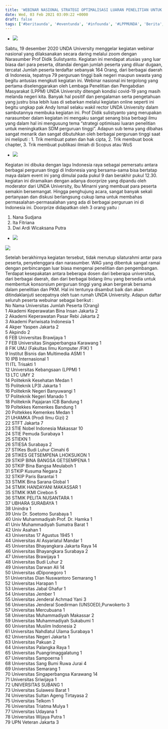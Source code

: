 ```yaml
---
title: 'WEBINAR NASIONAL STRATEGI OPTIMALISASI LUARAN PENELITIAN UNTUK MENINGKATKAN KUALITAS SDM PERGURUAN TINGGI'
date: Wed, 03 Feb 2021 03:09:22 +0000
draft: false
tags: ['#beritaunda', '#eventunda', '#infounda', '#LPPMUNDA', 'Berita', 'Event Unda University']
---
```


*   ![](https://unda.ac.id/2/wp-content/uploads/2021/02/WEB2-1024x1024.jpeg)
    

Sabtu, 19 desember 2020 UNDA University menggelar kegiatan webinar nasional yang dilaksanakan secara daring melalui zoom dengan Narasumber Prof Didik Sulistyanto. Kegiatan ini mendapat atusias yang luar biasa dari para peserta, ditandai dengan jumlah peserta yang diluar dugaan, tercatat Jumlah peserta terdaftar sebanyak 164 Orang, dari berbagai daerah di Indonesia, tepatnya 79 perguruan tinggi baik negeri maupun swasta yang begitu antusias mengkuti kegiatan ini. Webinar nasional ini tergolong yang pertama diselenggarakan oleh Lembaga Penelitian dan Pengabdian Masyarakat (LPPM) UNDA University ditengah kondisi covid-19 yang masih melanda negeri kita. Banyak hal positif dan pengalaman serta pengetahuan yang justru bisa lebih luas di sebarkan melalui kegiatan online seperti ini begitu ungkap pak Andy Ismail selaku wakil rector UNDA University dalam sambutannya membuka kegiatan ini. Prof Didik sulistyanto yang merupakan narasumber dalam kegiatan ini mengaku sangat senang bisa berbagi ilmu yang dalam hal ini mengusung tema “strategi optimisasi luaran penelitian untuk meningkatkan SDM perguruan tinggi”. Adapun sub tema yang dibahas sangat menarik dan sangat dibutuhkan oleh berbagai perguruan tinggi saat ini meliputi : 1. Trik membuat paten dan hak cipta, 2. Trik membuat book chapter, 3. Trik membuat publikasi ilmiah di Scopus atau WoS

*   ![](https://unda.ac.id/2/wp-content/uploads/2021/02/WEB1-1024x1024.jpeg)
    

Kegiatan ini dibuka dengan lagu Indonesia raya sebagai pemersatu antara berbagai perguruan tinggi di Indonesia yang bersama-sama bisa bertatap maya dalam event ini yang dimulai pada pukul 9 dan berakhir pukul 12.30. kegiatan ini diramaikan dengan adanya doorprize yang dipandu oleh moderator dari UNDA University, Ibu Minarni yang membuat para peserta semakin bersemangat. Hingga penghujung acara, sangat banyak sekali pertanyaan dan diskusi berlangsung cukup lama untuk membahas permasalahan-permasalahan yang ada di berbagai perguruan ini di Indonesia ini. Doorprize didapatkan oleh 3 orang yaitu :

1.  Nana Sudjana
2.  Ita Fitriana
3.  Dwi Ardi Wicaksana Putra

*   ![](https://unda.ac.id/2/wp-content/uploads/2021/02/WEB4-1024x1024.jpeg)
    

![](https://unda.ac.id/2/wp-content/uploads/2021/02/WEB3-1024x1024.jpeg)

Setelah berakhirnya kegiatan tersebut, tidak menutup silaturahmi antar para peserta, penyelenggara dan narasumber. WAG yang dibentuk sangat ramai dengan perbincangan luar biasa mengenai penelitian dan pengembangan. Terdapat kesepakatan antara beberapa dosen dari beberapa universitas, dari berbagai daerah, dan dari berbagai bidang ilmu yang bersedia untuk membentuk konsorsium perguruan tinggi yang akan bergerak bersama dalam penelitian dan PKM. Hal ini tentunya disambut baik dan akan ditindaklanjuti secepatnya oleh tuan rumah UNDA University. Adapun daftar seluruh peserta webuinar sebagai berikut :  
No Nama Universitas Jumlah Peserta (Orang)  
1 Akademi Keperawatan Bina Insan Jakarta 2  
2 Akademi Keperawatan Pasar Rebi Jakarta 2  
3 Akademi Pariwisata Indonesia 1  
4 Akper Yaspen Jakarta 2  
5 Akpindo 2  
6 FEB Universitas Brawijaya 1  
7 FEB Universitas Singaperbangsa Karawang 1  
8 FIK UMJ (Fakultas Ilmu Komputer /FIK) 1  
9 Institut Bisnis dan Multimedia ASMI 1  
10 IPB Internasional 1  
11 ITL Trisakti 1  
12 Universitas Kebangsaan (LPPM) 1  
13 LTC UMY 2  
14 Politeknik Kesehatan Medan 1  
15 Politeknik LP3I Jakarta 1  
16 Politeknik Negeri Banyuwangi 1  
17 Politeknik Negeri Manado 1  
18 Politeknik Pajajaran ICB Bandung 1  
19 Poltekkes Kemenkes Bandung 1  
20 Poltekkes Kemenkes Medan 1  
21 UHAMKA (Prodi Ilmu Gizi) 2  
22 STFT Jakarta 7  
23 STIE Nobel Indonesia Makassar 10  
24 STIE Pemuda Surabaya 1  
25 STIEKN 1  
26 STIESA Surabaya 2  
27 STIKes Budi Luhur Cimahi 6  
28 STIKES GETSEMPENA LHOKSUKON 1  
29 STKIP BINA BANGSA GETSEMPENA 1  
30 STKIP Bina Bangsa Meulaboh 1  
31 STKIP Kusuma Negara 2  
32 STKIP Paris Barantai 1  
33 STMIK Bina Sarana Global 1  
34 STMIK HANDAYANI MAKASSAR 1  
35 STMIK IKMI Cirebon 5  
36 STMIK PELITA NUSANTARA 1  
37 UBHARA SURABAYA 1  
38 Unindra 1  
39 Univ Dr. Soetomo Surabaya 1  
40 Univ Muhammadiyah Prof. Dr. Hamka 1  
41 Univ Muhammadiyah Sumatra Barat 1  
42 Univ Asahan 1  
43 Universitas 17 Agustus 1945 1  
44 Universitas Al Asyariatul Mandar 1  
45 Universitas Bhayangkara Jakarta Raya 14  
46 Universitas Bhayangkara Surabaya 2  
47 Universitas Brawijaya 1  
48 Universitas Budi Luhur 2  
49 Universitas Darwan Ali 14  
50 Universitas dDiponegoro 1  
51 Universitas Dian Nuswantoro Semarang 1  
52 Universitas Harapan 1  
53 Universitas Jabal Ghafur 1  
54 Universitas Jember 1  
55 Universitas Jenderal Achmad Yani 3  
56 Universitas Jenderal Soedirman (UNSOED),Purwokerto 3  
57 Universitas Mercubuana 1  
58 Universitas Muhammadiyah Makassar 2  
59 Universitas Muhammadiyah Sukabumi 1  
60 Universitas Muslim Indonesia 2  
61 Universitas Nahdlatul Ulama Surabaya 1  
62 Universitas Negeri Jakarta 1  
63 Universitas Pakuan 2  
64 Universitas Palangka Raya 1  
65 Universitas Puangrimaggalatung 1  
67 Universitas Sampoerna 1  
68 Universitas Sang Bumi Ruwa Jurai 4  
69 Universitas Semarang 1  
70 Universitas Singaperbangsa Karawang 14  
71 Universitas Sriwijaya 1  
72 UNIVERSITAS SUBANG 1  
73 Universitas Sulawesi Barat 1  
74 Universitas Sultan Ageng Tirtayasa 2  
75 Universitas Telkom 1  
76 Universitas Triatma Mulya 1  
77 Universitas Udayana 1  
78 Universitas Wijaya Putra 1  
79 UPN Veteran Jakarta 3